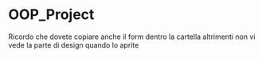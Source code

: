 # OOP_Project
Ricordo che dovete copiare anche il form dentro la cartella altrimenti non vi vede la parte di design quando lo aprite
